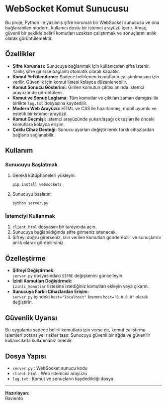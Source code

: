 # WebSocket Komut Sunucusu

Bu proje, Python ile yazılmış şifre korumalı bir WebSocket sunucusu ve ona bağlanabilen modern, kullanıcı dostu bir istemci arayüzü içerir. Amaç, güvenli bir şekilde belirli komutları uzaktan çalıştırmak ve sonuçlarını anlık olarak görüntülemektir.

## Özellikler

- **Şifre Koruması:** Sunucuya bağlanmak için kullanıcıdan şifre istenir. Yanlış şifre girilirse bağlantı otomatik olarak kapatılır.
- **Komut Yetkilendirme:** Sadece belirlenen komutların çalıştırılmasına izin verilir. Güvenlik için komut listesi kolayca düzenlenebilir.
- **Komut Sonucu Gösterimi:** Girilen komutun çıktısı anında istemci arayüzünde görüntülenir.
- **Komut ve Sonuç Loglama:** Tüm komutlar ve çıktıları zaman damgası ile birlikte `log.txt` dosyasına kaydedilir.
- **Modern Web Arayüzü:** HTML ve CSS ile hazırlanmış, mobil uyumlu ve estetik bir istemci arayüzü.
- **Komut Geçmişi:** İstemci arayüzünde yukarı/aşağı ok tuşları ile önceki komutlara kolayca erişim.
- **Çoklu Cihaz Desteği:** Sunucu ayarları değiştirilerek farklı cihazlardan bağlantı sağlanabilir.

## Kullanım

### Sunucuyu Başlatmak

1. Gerekli kütüphaneleri yükleyin:
   ```bash
   pip install websockets
   ```
2. Sunucuyu başlatın:
   ```bash
   python server.py
   ```

### İstemciyi Kullanmak

1. `client.html` dosyasını bir tarayıcıda açın.
2. Sunucuya bağlanıldığında şifre girmeniz istenecek.
3. Şifreyi doğru girerseniz, izin verilen komutları gönderebilir ve sonuçlarını anlık olarak görebilirsiniz.

## Özelleştirme

- **Şifreyi Değiştirmek:**  
  `server.py` dosyasındaki `SIFRE` değişkenini güncelleyin.
- **İzinli Komutları Değiştirmek:**  
  `izinli_komutlar` listesine istediğiniz komutları ekleyin veya çıkarın.
- **Sunucuya Farklı Cihazlardan Erişim:**  
  `server.py` içindeki `host="localhost"` kısmını `host="0.0.0.0"` olarak değiştirin.

## Güvenlik Uyarısı

Bu uygulama sadece belirli komutlara izin verse de, komut çalıştırma işlemleri potansiyel riskler taşır. Sunucuyu güvenli bir ağda ve güvenilir kullanıcılarla kullanmanız önerilir.

## Dosya Yapısı

- `server.py` : WebSocket sunucu kodu
- `client.html` : Web istemcisi arayüzü
- `log.txt` : Komut ve sonuçların kaydedildiği dosya

---

**Hazırlayan:**  
Raviento